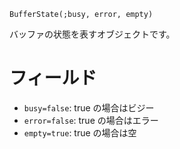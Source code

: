 ```
BufferState(;busy, error, empty)
```

バッファの状態を表すオブジェクトです。

# フィールド

  * `busy=false`: true の場合はビジー
  * `error=false`: true の場合はエラー
  * `empty=true`: true の場合は空
